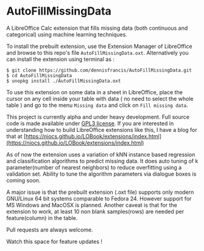 # AutoFillMissingData

A LibreOffice Calc extension that fills missing data (both continuous and categorical) using machine learning techniques.

To install the prebuilt extension, use the Extension Manager of LibreOffice and browse to this repo's file `AutoFillMissingData.oxt`. Alternatively you can install the extension using terminal as :
```
$ git clone https://github.com/dennisfrancis/AutoFillMissingData.git
$ cd AutoFillMissingData
$ unopkg install ./AutoFillMissingData.oxt
```

To use this extension on some data in a sheet in LibreOffice, place the cursor on any cell inside your table with data ( no need to select the whole table ) and go to the menu `Missing data` and click on `Fill missing data`.


This project is currently alpha and under heavy development. Full source code is made available under [GPL3 license](https://www.gnu.org/licenses/gpl-3.0.en.html).
If you are interested in understanding how to build LibreOffice extensions like this, I have a blog for that at [https://niocs.github.io/LOBook/extensions/index.html](https://niocs.github.io/LOBook/extensions/index.html)

As of now the extension uses a variation of kNN instance based regression and classification algorithms to predict missing data. It does auto tuning of k parameter(number of nearest neighbors) to reduce overfitting using a validation set. Ability to tune the algorithm parameters via dialogue boxes is coming soon.

A major issue is that the prebuilt extension (.oxt file) supports only modern GNU/Linux 64 bit systems comparable to Fedora 24. However support for MS Windows and MacOSX is planned. Another caveat is that for the extension to work, at least 10 non blank samples(rows) are needed per feature(column) in the table.

Pull requests are always welcome.

Watch this space for feature updates !
